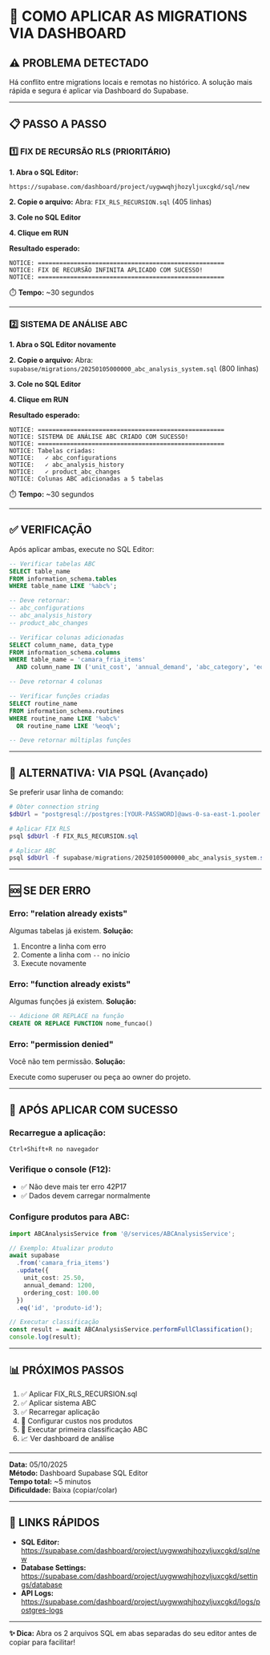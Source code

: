 # 🚀 COMO APLICAR AS MIGRATIONS VIA DASHBOARD

## ⚠️ PROBLEMA DETECTADO

Há conflito entre migrations locais e remotas no histórico. A solução mais rápida e segura é aplicar via Dashboard do Supabase.

---

## 📋 PASSO A PASSO

### 1️⃣ FIX DE RECURSÃO RLS (PRIORITÁRIO)

**1. Abra o SQL Editor:**
```
https://supabase.com/dashboard/project/uygwwqhjhozyljuxcgkd/sql/new
```

**2. Copie o arquivo:**
Abra: `FIX_RLS_RECURSION.sql` (405 linhas)

**3. Cole no SQL Editor**

**4. Clique em RUN**

**Resultado esperado:**
```
NOTICE: ====================================================
NOTICE: FIX DE RECURSÃO INFINITA APLICADO COM SUCESSO!
NOTICE: ====================================================
```

⏱️ **Tempo:** ~30 segundos

---

### 2️⃣ SISTEMA DE ANÁLISE ABC

**1. Abra o SQL Editor novamente**

**2. Copie o arquivo:**
Abra: `supabase/migrations/20250105000000_abc_analysis_system.sql` (800 linhas)

**3. Cole no SQL Editor**

**4. Clique em RUN**

**Resultado esperado:**
```
NOTICE: ====================================================
NOTICE: SISTEMA DE ANÁLISE ABC CRIADO COM SUCESSO!
NOTICE: ====================================================
NOTICE: Tabelas criadas:
NOTICE:   ✓ abc_configurations
NOTICE:   ✓ abc_analysis_history
NOTICE:   ✓ product_abc_changes
NOTICE: Colunas ABC adicionadas a 5 tabelas
```

⏱️ **Tempo:** ~30 segundos

---

## ✅ VERIFICAÇÃO

Após aplicar ambas, execute no SQL Editor:

```sql
-- Verificar tabelas ABC
SELECT table_name 
FROM information_schema.tables 
WHERE table_name LIKE '%abc%';

-- Deve retornar:
-- abc_configurations
-- abc_analysis_history
-- product_abc_changes

-- Verificar colunas adicionadas
SELECT column_name, data_type
FROM information_schema.columns
WHERE table_name = 'camara_fria_items'
  AND column_name IN ('unit_cost', 'annual_demand', 'abc_category', 'eoq');

-- Deve retornar 4 colunas

-- Verificar funções criadas
SELECT routine_name 
FROM information_schema.routines 
WHERE routine_name LIKE '%abc%'
  OR routine_name LIKE '%eoq%';

-- Deve retornar múltiplas funções
```

---

## 🎯 ALTERNATIVA: VIA PSQL (Avançado)

Se preferir usar linha de comando:

```powershell
# Obter connection string
$dbUrl = "postgresql://postgres:[YOUR-PASSWORD]@aws-0-sa-east-1.pooler.supabase.com:6543/postgres"

# Aplicar FIX RLS
psql $dbUrl -f FIX_RLS_RECURSION.sql

# Aplicar ABC
psql $dbUrl -f supabase/migrations/20250105000000_abc_analysis_system.sql
```

---

## 🆘 SE DER ERRO

### Erro: "relation already exists"

Algumas tabelas já existem. **Solução:**

1. Encontre a linha com erro
2. Comente a linha com `--` no início
3. Execute novamente

### Erro: "function already exists"

Algumas funções já existem. **Solução:**

```sql
-- Adicione OR REPLACE na função
CREATE OR REPLACE FUNCTION nome_funcao()
```

### Erro: "permission denied"

Você não tem permissão. **Solução:**

Execute como superuser ou peça ao owner do projeto.

---

## 🎉 APÓS APLICAR COM SUCESSO

### Recarregue a aplicação:
```
Ctrl+Shift+R no navegador
```

### Verifique o console (F12):
- ✅ Não deve mais ter erro 42P17
- ✅ Dados devem carregar normalmente

### Configure produtos para ABC:
```typescript
import ABCAnalysisService from '@/services/ABCAnalysisService';

// Exemplo: Atualizar produto
await supabase
  .from('camara_fria_items')
  .update({
    unit_cost: 25.50,
    annual_demand: 1200,
    ordering_cost: 100.00
  })
  .eq('id', 'produto-id');

// Executar classificação
const result = await ABCAnalysisService.performFullClassification();
console.log(result);
```

---

## 📊 PRÓXIMOS PASSOS

1. ✅ Aplicar FIX_RLS_RECURSION.sql
2. ✅ Aplicar sistema ABC
3. ✅ Recarregar aplicação
4. 📝 Configurar custos nos produtos
5. 🔄 Executar primeira classificação ABC
6. 📈 Ver dashboard de análise

---

**Data:** 05/10/2025  
**Método:** Dashboard Supabase SQL Editor  
**Tempo total:** ~5 minutos  
**Dificuldade:** Baixa (copiar/colar)

---

## 🔗 LINKS RÁPIDOS

- **SQL Editor:** https://supabase.com/dashboard/project/uygwwqhjhozyljuxcgkd/sql/new
- **Database Settings:** https://supabase.com/dashboard/project/uygwwqhjhozyljuxcgkd/settings/database
- **API Logs:** https://supabase.com/dashboard/project/uygwwqhjhozyljuxcgkd/logs/postgres-logs

---

**✨ Dica:** Abra os 2 arquivos SQL em abas separadas do seu editor antes de copiar para facilitar!

